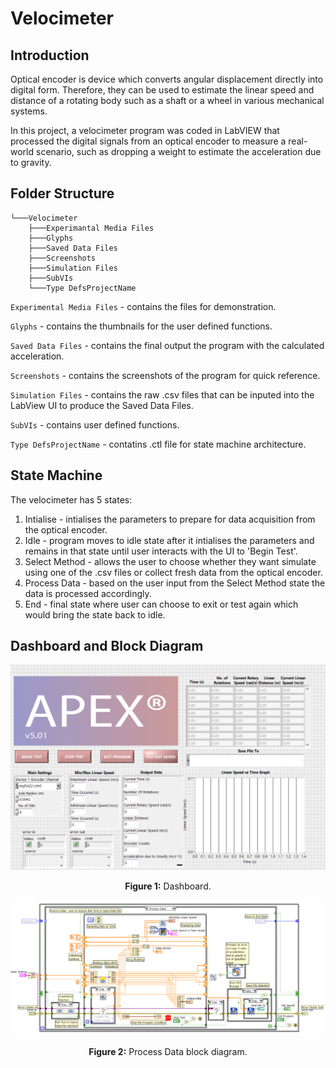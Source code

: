 # Velocimeter

## Introduction

Optical encoder is device which converts angular displacement directly into digital form. Therefore, they can be used to estimate the linear speed and distance of a rotating body such as a shaft or a wheel in various mechanical systems. 

In this project, a velocimeter program was coded in LabVIEW that processed the digital signals from an optical encoder to measure a real-world scenario, such as dropping a weight to estimate the acceleration due to gravity.

## Folder Structure

```
└───Velocimeter
    ├───Experimantal Media Files
    ├───Glyphs
    ├───Saved Data Files
    ├───Screenshots
    ├───Simulation Files
    ├───SubVIs
    └───Type DefsProjectName
```

`Experimental Media Files` - contains the files for demonstration.

`Glyphs` - contains the thumbnails for the user defined functions.

`Saved Data Files` - contains the final output the program with the calculated acceleration.

`Screenshots` - contains the screenshots of the program for quick reference.

`Simulation Files` -  contains the raw .csv files that can be inputed into the LabView UI to produce the Saved Data Files.

`SubVIs` -  contains user defined functions.

`Type DefsProjectName` - contatins .ctl file for state machine architecture.

## State Machine 

The velocimeter has 5 states:
1. Intialise - intialises the parameters to prepare for data acquisition from the optical encoder.
2. Idle - program moves to idle state after it intialises the parameters and remains in that state until user interacts with the UI to 'Begin Test'.
3. Select Method - allows the user to choose whether they want simulate using one of the .csv files or collect fresh data from the optical encoder.
4. Process Data - based on the user input from the Select Method state the data is processed accordingly.
5. End - final state where user can choose to exit or test again which would bring the state back to idle.

## Dashboard and Block Diagram

![Diagram](/Screenshots/Dashboard_Screenshot.PNG)
<p align="center"><b>Figure 1:</b> Dashboard.</p>

![Diagram](/Screenshots/Process-Data-Block-Diagram.PNG)
<p align="center"><b>Figure 2:</b> Process Data block diagram.</p>

